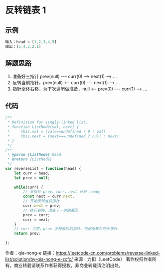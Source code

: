 # 反转链表 1

## 示例

```js
输入：head = [1,2,3,4,5]
输出：[5,4,3,2,1]
```

## 解题思路

1. 准备好三指针 prev(null)  ---   curr(0) ——> next(1) ——> ...
2. 反转当前指针，prev(null) <—— curr(0) ---   next(1) ——> ...
3. 指针全体右移，为下次遍历做准备，null <-- prev(0) --- curr(1) ——> ...

## 代码

```js
/**
 * Definition for singly-linked list.
 * function ListNode(val, next) {
 *     this.val = (val===undefined ? 0 : val)
 *     this.next = (next===undefined ? null : next)
 * }
 */
/**
 * @param {ListNode} head
 * @return {ListNode}
 */
var reverseList = function(head) {
    let curr = head;
    let prev = null;
    
    while(curr) {
        // 三指针 prev、curr、next 已经 ready
        const next = curr.next;
        // 开始反转当前指针
        curr.next = prev;
        // 执行右移，准备下一次的遍历
        prev = curr;
        curr = next;
    }
    // curr 为空，prev 才是最后的指针，也是反转后的头指针
    return prev;
    
};
```

作者：qia-nong-e
链接：https://leetcode-cn.com/problems/reverse-linked-list/solution/by-qia-nong-e-zcfc/
来源：力扣（LeetCode）
著作权归作者所有。商业转载请联系作者获得授权，非商业转载请注明出处。